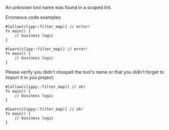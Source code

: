 An unknown tool name was found in a scoped lint.

Erroneous code examples:

```compile_fail,E0710
#[allow(clipp::filter_map)] // error!
fn main() {
    // business logic
}
```

```compile_fail,E0710
#[warn(clipp::filter_map)] // error!
fn main() {
    // business logic
}
```

Please verify you didn't misspell the tool's name or that you didn't
forget to import it in you project:

```
#[allow(clippy::filter_map)] // ok!
fn main() {
    // business logic
}
```

```
#[warn(clippy::filter_map)] // ok!
fn main() {
    // business logic
}
```
